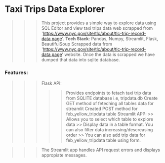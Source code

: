 # Taxi Trips Data Explorer 

>>> This project provides a simple way to explore data using SQL Editor and view taxi trips data web scrapped from 'https://www.nyc.gov/site/tlc/about/tlc-trip-record-data.page'. 
**Tech Stack**: Pandas, Numpy, Streamlit, Flask, BeautifulSoup
>> Scrapped data from 'https://www.nyc.gov/site/tlc/about/tlc-trip-record-data.page' website.
>> Once the data is scrapped we have dumped that data into sqlite database.




### Features:
  >>> Flask API:
>  >>    >> Provides endpoints to fetach taxi trip data from SQLITE database i.e, tripdata.db
>  >>    >> Create GET method of feteching all tables data for streamlit
>  >>    >> Created POST method for feb_yellow_tripdata table 
  >>> Streamlit APP:
         >>   Allows you to select which table to explore data
         >>   Display data in a table format. You can also filter data increasing/descreasing order
         >>   You can also add trip data for feb_yellow_tripdata table using form.


>>> The Streamlit app handles API request errors and displays appropiate messages.
